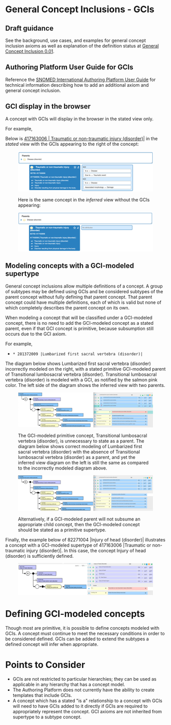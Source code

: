 # General Concept Inclusions - GCIs

## Draft guidance

See the background, use cases, and examples for general concept inclusion axioms as well as explanation of the definition status at [General Concept Inclusion 0.01](https://docs.google.com/document/d/1-Tvswkw5USXydVWpBsT3iORdOFzx3qKAyownS4Enor4/edit).

## Authoring Platform User Guide for GCIs

Reference the [SNOMED International Authoring Platform User Guide](https://confluence.ihtsdotools.org/display/SIAPUG/Authoring+-+Description+Logic+%28DL%29+Support+Features) for technical information describing how to add an additional axiom and general concept inclusion.

## GCI display in the browser

A concept with GCIs will display in the browser in the stated view only. 

For example, 

Below is [ 417163006 | Traumatic or non-traumatic injury (disorder)|](http://snomed.info/id/417163006 "417163006 | Traumatic or non-traumatic injury \(disorder\) |") in the _stated_ view with the GCIs appearing to the right of the concept:

<figure><img src="images/174691746.png" alt="" title=""><figcaption><p>Here is the same concept in the <em>inferred</em> view without the GCIs appearing:</p></figcaption></figure>

  

  

<figure><img src="images/174691745.png" alt="" title=""></figure>

  

  

## Modeling concepts with a GCI-modeled supertype

General concept inclusions allow multiple definitions of a concept. A group of subtypes may be defined using GCIs and be considered subtypes of the parent concept without fully defining that parent concept. That parent concept could have multiple definitions, each of which is valid but none of which completely describes the parent concept on its own. 

When modeling a concept that will be classified under a GCI-modeled concept, there is no need to add the GCI-modeled concept as a stated parent, even if that GCI concept is primitive, because subsumption still occurs due to the GCI axiom.

For example,

  *     * 281372009 |Lumbarized first sacral vertebra (disorder)|

The diagram below shows Lumbarized first sacral vertebra (disorder) incorrectly modeled on the right, with a stated primitive GCI-modeled parent of Transitional lumbosacral vertebra (disorder). Transitional lumbosacral vertebra (disorder) is modeled with a GCI, as notified by the salmon pink color. The left side of the diagram shows the inferred view with two parents. 

  

<figure><img src="images/174691743.png" alt="" title=""><figcaption><p>The GCI-modeled primitive concept, Transitional lumbosacral vertebra (disorder), is unnecessary to state as a parent. The diagram below shows correct modeling of Lumbarized first sacral vertebra (disorder) with the absence of Transitional lumbosacral vertebra (disorder) as a parent, and yet the inferred view diagram on the left is still the same as compared to the incorrectly modeled diagram above.</p></figcaption></figure>

  

<figure><img src="images/174691742.png" alt="" title=""><figcaption><p>Alternatively, if a GCI-modeled parent will not subsume an appropriate child concept, then the GCI-modeled concept should be stated as a primitive supertype.</p></figcaption></figure>

  

  

  

  

Finally, the example below of 82271004 |Injury of head (disorder)| illustrates a concept with a GCI-modeled supertype of 417163006 |Traumatic or non-traumatic injury (disorder)|. In this case, the concept Injury of head (disorder) is sufficiently defined.

<figure><img src="images/174691739.png" alt="" title=""></figure>

# Defining GCI-modeled concepts

Though most are primitive, it is possible to define concepts modeled with GCIs. A concept must continue to meet the necessary conditions in order to be considered defined. GCIs can be added to extend the subtypes a defined concept will infer when appropriate. 

# Points to Consider

  * GCIs are not restricted to particular hierarchies; they can be used as applicable in any hierarchy that has a concept model. 
  * The Authoring Platform does not currently have the ability to create templates that include GCIs.
  * A concept which has a stated "is a" relationship to a concept with GCIs will need to have GCIs added to it directly if GCIs are required to appropriately represent the concept. GCI axioms are not inherited from supertype to a subtype concept.

